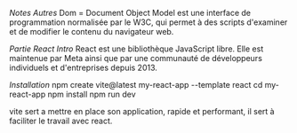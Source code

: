 *Notes Autres*
Dom = Document Object Model est une interface de programmation normalisée par le W3C, qui permet à des scripts d'examiner et de modifier le contenu du navigateur web.

*Partie React*
*Intro*
React est une bibliothèque JavaScript libre. Elle est maintenue par Meta ainsi que par une communauté de développeurs individuels et d'entreprises depuis 2013.

*Installation*
npm create vite@latest my-react-app --template react
cd my-react-app
npm install
npm run dev

vite sert a mettre en place son application, rapide et performant, il sert à faciliter le travail avec react.